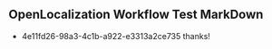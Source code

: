 ## OpenLocalization Workflow Test MarkDown
* 4e11fd26-98a3-4c1b-a922-e3313a2ce735 
thanks!<!--HONumber=Mar16_HO2-->
